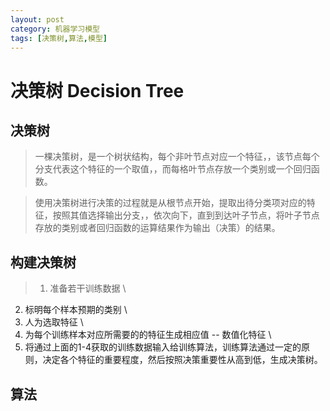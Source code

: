 ```yaml
---
layout: post
category: 机器学习模型
tags: [决策树,算法,模型]
---
```



决策树  Decision Tree
================

## 决策树

> 一棵决策树，是一个树状结构，每个非叶节点对应一个特征，，该节点每个分支代表这个特征的一个取值，，而每格叶节点存放一个类别或一个回归函数。

> 使用决策树进行决策的过程就是从根节点开始，提取出待分类项对应的特征，按照其值选择输出分支，，依次向下，直到到达叶子节点，将叶子节点存放的类别或者回归函数的运算结果作为输出（决策）的结果。

## 构建决策树

> 1. 准备若干训练数据 	\
  2. 标明每个样本预期的类别	\
  3. 人为选取特征	\
  4. 为每个训练样本对应所需要的的特征生成相应值 -- 数值化特征	\
  5. 将通过上面的1-4获取的训练数据输入给训练算法，训练算法通过一定的原则，决定各个特征的重要程度，然后按照决策重要性从高到低，生成决策树。


## 算法

